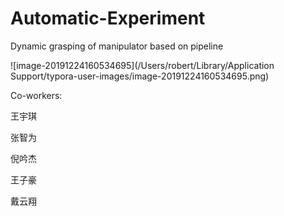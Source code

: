 # Automatic-Experiment
Dynamic grasping of manipulator based on pipeline

![image-20191224160534695](/Users/robert/Library/Application Support/typora-user-images/image-20191224160534695.png)



Co-workers:

王宇琪

张智为

倪吟杰

王子豪

戴云翔